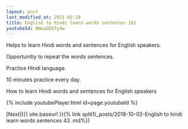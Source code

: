 ```yaml
---
layout: post
last_modified_at: 2021-03-29
title: English to hindi learn words sentences 181 
youtubeId: NNwuDEbTy4w
---
```

 
 
Helps to learn Hindi words and sentences for English speakers.

Opportunitiy to repeat the words sentences. 

Practice Hindi language. 
 
10 minutes practice every day. 
 
How to learn Hindi words and sentences for English speakers 
 
{% include youtubePlayer.html id=page.youtubeId %}
 
 
[Next]({{ site.baseurl }}{% link  split1/_posts/2018-10-02-English to hindi learn words sentences 43 .md%})
 
